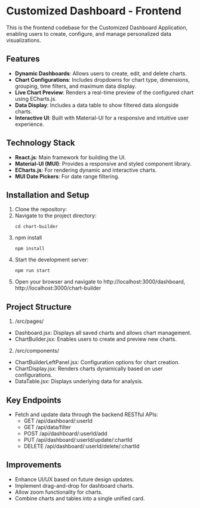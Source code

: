 # Customized Dashboard - Frontend

This is the frontend codebase for the Customized Dashboard Application, enabling users to create, configure, and manage personalized data visualizations.

## Features
- **Dynamic Dashboards**: Allows users to create, edit, and delete charts.
- **Chart Configurations**: Includes dropdowns for chart type, dimensions, grouping, time filters, and maximum data display.
- **Live Chart Preview**: Renders a real-time preview of the configured chart using ECharts.js.
- **Data Display**: Includes a data table to show filtered data alongside charts.
- **Interactive UI**: Built with Material-UI for a responsive and intuitive user experience.

## Technology Stack
- **React.js**: Main framework for building the UI.
- **Material-UI (MUI)**: Provides a responsive and styled component library.
- **ECharts.js**: For rendering dynamic and interactive charts.
- **MUI Date Pickers**: For date range filtering.

## Installation and Setup
1. Clone the repository:
2. Navigate to the project directory:
   ```
   cd chart-builder
   ```
3. npm install
   ```
   npm install
   ```
4. Start the development server:
   ```
   npm run start
   ```
5. Open your browser and navigate to http://localhost:3000/dashboard, http://localhost:3000/chart-builder

## Project Structure
1. /src/pages/
- Dashboard.jsx: Displays all saved charts and allows chart management.
- ChartBuilder.jsx: Enables users to create and preview new charts.
2. /src/components/
- ChartBuilderLeftPanel.jsx: Configuration options for chart creation.
- ChartDisplay.jsx: Renders charts dynamically based on user configurations.
- DataTable.jsx: Displays underlying data for analysis.

## Key Endpoints
- Fetch and update data through the backend RESTful APIs:
  - GET /api/dashboard/:userId
  - GET /api/data/filter
  - POST /api/dashboard/:userId/add
  - PUT /api/dashboard/:userId/update/:chartId
  - DELETE /api/dashboard/:userId/delete/:chartId

## Improvements
- Enhance UI/UX based on future design updates.
- Implement drag-and-drop for dashboard charts.
- Allow zoom functionality for charts.
- Combine charts and tables into a single unified card.
